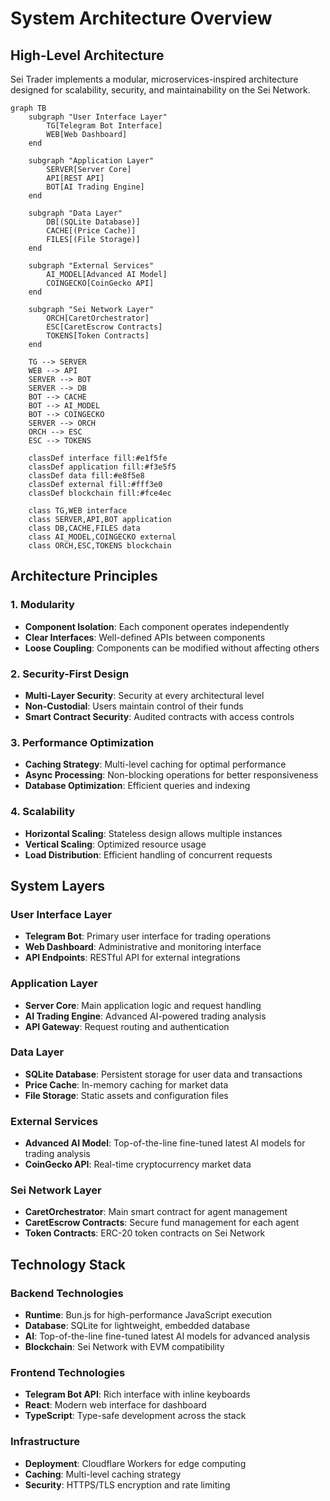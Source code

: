 # System Architecture Overview

## High-Level Architecture

Sei Trader implements a modular, microservices-inspired architecture designed for scalability, security, and maintainability on the Sei Network.

```mermaid
graph TB
    subgraph "User Interface Layer"
        TG[Telegram Bot Interface]
        WEB[Web Dashboard]
    end
    
    subgraph "Application Layer"
        SERVER[Server Core]
        API[REST API]
        BOT[AI Trading Engine]
    end
    
    subgraph "Data Layer"
        DB[(SQLite Database)]
        CACHE[(Price Cache)]
        FILES[(File Storage)]
    end
    
    subgraph "External Services"
        AI_MODEL[Advanced AI Model]
        COINGECKO[CoinGecko API]
    end
    
    subgraph "Sei Network Layer"
        ORCH[CaretOrchestrator]
        ESC[CaretEscrow Contracts]
        TOKENS[Token Contracts]
    end
    
    TG --> SERVER
    WEB --> API
    SERVER --> BOT
    SERVER --> DB
    BOT --> CACHE
    BOT --> AI_MODEL
    BOT --> COINGECKO
    SERVER --> ORCH
    ORCH --> ESC
    ESC --> TOKENS
    
    classDef interface fill:#e1f5fe
    classDef application fill:#f3e5f5
    classDef data fill:#e8f5e8
    classDef external fill:#fff3e0
    classDef blockchain fill:#fce4ec
    
    class TG,WEB interface
    class SERVER,API,BOT application
    class DB,CACHE,FILES data
    class AI_MODEL,COINGECKO external
    class ORCH,ESC,TOKENS blockchain
```

## Architecture Principles

### 1. Modularity
- **Component Isolation**: Each component operates independently
- **Clear Interfaces**: Well-defined APIs between components
- **Loose Coupling**: Components can be modified without affecting others

### 2. Security-First Design
- **Multi-Layer Security**: Security at every architectural level
- **Non-Custodial**: Users maintain control of their funds
- **Smart Contract Security**: Audited contracts with access controls

### 3. Performance Optimization
- **Caching Strategy**: Multi-level caching for optimal performance
- **Async Processing**: Non-blocking operations for better responsiveness
- **Database Optimization**: Efficient queries and indexing

### 4. Scalability
- **Horizontal Scaling**: Stateless design allows multiple instances
- **Vertical Scaling**: Optimized resource usage
- **Load Distribution**: Efficient handling of concurrent requests

## System Layers

### User Interface Layer
- **Telegram Bot**: Primary user interface for trading operations
- **Web Dashboard**: Administrative and monitoring interface
- **API Endpoints**: RESTful API for external integrations

### Application Layer
- **Server Core**: Main application logic and request handling
- **AI Trading Engine**: Advanced AI-powered trading analysis
- **API Gateway**: Request routing and authentication

### Data Layer
- **SQLite Database**: Persistent storage for user data and transactions
- **Price Cache**: In-memory caching for market data
- **File Storage**: Static assets and configuration files

### External Services
- **Advanced AI Model**: Top-of-the-line fine-tuned latest AI models for trading analysis
- **CoinGecko API**: Real-time cryptocurrency market data

### Sei Network Layer
- **CaretOrchestrator**: Main smart contract for agent management
- **CaretEscrow Contracts**: Secure fund management for each agent
- **Token Contracts**: ERC-20 token contracts on Sei Network

## Technology Stack

### Backend Technologies
- **Runtime**: Bun.js for high-performance JavaScript execution
- **Database**: SQLite for lightweight, embedded database
- **AI**: Top-of-the-line fine-tuned latest AI models for advanced analysis
- **Blockchain**: Sei Network with EVM compatibility

### Frontend Technologies
- **Telegram Bot API**: Rich interface with inline keyboards
- **React**: Modern web interface for dashboard
- **TypeScript**: Type-safe development across the stack

### Infrastructure
- **Deployment**: Cloudflare Workers for edge computing
- **Caching**: Multi-level caching strategy
- **Security**: HTTPS/TLS encryption and rate limiting
